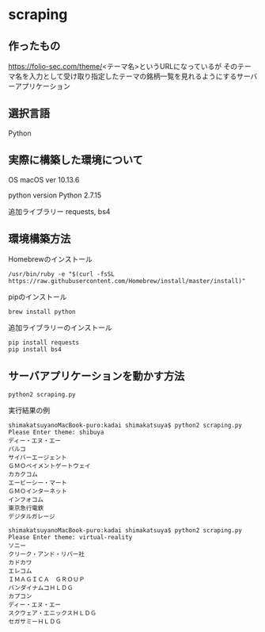 # scraping
## 作ったもの
 https://folio-sec.com/theme/<テーマ名>というURLになっているが
 そのテーマ名を入力として受け取り指定したテーマの銘柄一覧を見れるようにするサーバーアプリケーション

## 選択言語
Python

## 実際に構築した環境について
OS macOS ver 10.13.6

python version Python 2.7.15

追加ライブラリー requests, bs4

## 環境構築方法
Homebrewのインストール

```
/usr/bin/ruby -e "$(curl -fsSL https://raw.githubusercontent.com/Homebrew/install/master/install)"
```

pipのインストール
```
brew install python
```

追加ライブラリーのインストール
```
pip install requests
pip install bs4
```

## サーバアプリケーションを動かす方法
```
python2 scraping.py
```

実行結果の例

```
shimakatsuyanoMacBook-puro:kadai shimakatsuya$ python2 scraping.py
Please Enter theme: shibuya
ディー・エヌ・エー
パルコ
サイバーエージェント
ＧＭＯペイメントゲートウェイ
カカクコム
エービーシー・マート
ＧＭＯインターネット
インフォコム
東京急行電鉄
デジタルガレージ

shimakatsuyanoMacBook-puro:kadai shimakatsuya$ python2 scraping.py
Please Enter theme: virtual-reality
ソニー
クリーク・アンド・リバー社
カドカワ
エレコム
ＩＭＡＧＩＣＡ　ＧＲＯＵＰ
バンダイナムコＨＬＤＧ
カプコン
ディー・エヌ・エー
スクウェア・エニックスＨＬＤＧ
セガサミーＨＬＤＧ
```
